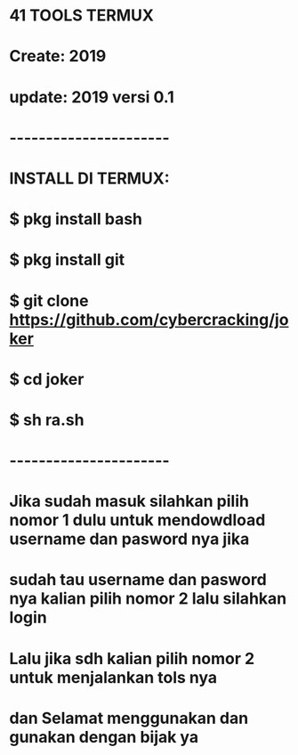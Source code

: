 # **41 TOOLS TERMUX**
# **Create: 2019**
# **update: 2019 versi 0.1**
# **----------------------**

# INSTALL DI TERMUX:
# $ pkg install bash
# $ pkg install git
# $ git clone https://github.com/cybercracking/joker
# $ cd joker
# $ sh ra.sh

# **----------------------**
# **Jika sudah masuk silahkan pilih nomor 1 dulu untuk mendowdload username dan pasword nya jika**
# **sudah tau username dan pasword nya kalian pilih nomor 2 lalu silahkan login**

# **Lalu jika sdh kalian pilih nomor 2 untuk menjalankan tols nya**
# **dan Selamat menggunakan dan gunakan dengan bijak ya**
